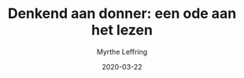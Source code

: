 ---
title: "Denkend aan donner: een ode aan het lezen"
author: "Myrthe Leffring"
isbn: ""
isbn13: "978908288324"
rating: "4"
publisher: "Donner"
pages: "256"
publishYear: "2019"
read: "2020"
goodreads_id: "48588882"
language: "nl"
date: "2020-03-22"
---